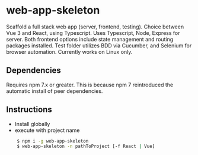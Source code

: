 # web-app-skeleton

Scaffold a full stack web app (server, frontend, testing).
Choice between Vue 3 and React, using Typescript.
Uses Typescript, Node, Express for server.
Both frontend options include state management and routing packages installed.
Test folder utilizes BDD via Cucumber, and Selenium for browser automation.
Currently works on Linux only.

## Dependencies

Requires npm 7.x or greater. This is because npm 7 reintroduced the automatic install of peer dependencies.

## Instructions

-   Install globally
-   execute with project name

```bash
    $ npm i -g web-app-skeleton
    $ web-app-skeleton -n pathToProject [-f React | Vue]
```
